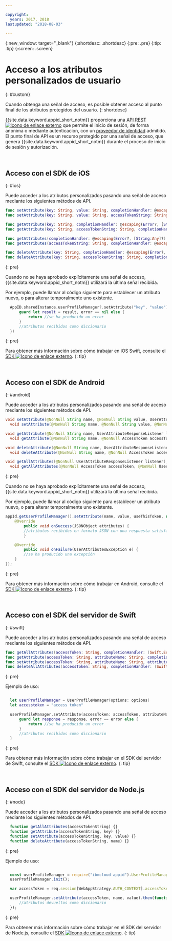```yaml
---

copyright:
  years: 2017, 2018
lastupdated: "2018-08-03"

---
```


{:new_window: target="_blank"}
{:shortdesc: .shortdesc}
{:pre: .pre}
{:tip: .tip}
{:screen: .screen}

# Acceso a los atributos personalizados de usuario
{: #custom}

Cuando obtenga una señal de acceso, es posible obtener acceso al punto final de los atributos protegidos del usuario.
{: shortdesc}

{{site.data.keyword.appid_short_notm}} proporciona una <a href="https://appid-profiles.ng.bluemix.net/swagger-ui/index.html#/Attributes" target="_blank">API REST <img src="../../icons/launch-glyph.svg" alt="Icono de enlace externo"></a> que permite el inicio de sesión, de forma anónima o mediante autenticación, con un [proveedor de identidad](/docs/services/appid/identity-providers.html) admitido. El punto final de API es un recurso protegido por una señal de acceso, que genera {{site.data.keyword.appid_short_notm}} durante el proceso de inicio de sesión y autorización.

</br>

## Acceso con el SDK de iOS
{: #ios}

 Puede acceder a los atributos personalizados pasando una señal de acceso mediante los siguientes métodos de API.

  ```swift
  func setAttribute(key: String, value: String, completionHandler: @escaping(Error?, [String:Any]?) -> Void)
  func setAttribute(key: String, value: String, accessTokenString: String, completionHandler: @escaping(Error?, [String:Any]?) -> Void)

  func getAttribute(key: String, completionHandler: @escaping(Error?, [String:Any]?) -> Void)
  func getAttribute(key: String, accessTokenString: String, completionHandler: @escaping(Error?, [String:Any]?) -> Void)

  func getAttributes(completionHandler: @escaping(Error?, [String:Any]?) -> Void)
  func getAttributes(accessTokenString: String, completionHandler: @escaping(Error?, [String:Any]?) -> Void)

  func deleteAttribute(key: String, completionHandler: @escaping(Error?, [String:Any]?) -> Void)
  func deleteAttribute(key: String, accessTokenString: String, completionHandler: @escaping(Error?, [String:Any]?) -> Void)
  ```
  {: pre}

Cuando no se haya aprobado explícitamente una señal de acceso, {{site.data.keyword.appid_short_notm}} utilizará la última señal recibida.

Por ejemplo, puede llamar al código siguiente para establecer un atributo nuevo, o para alterar temporalmente uno existente.

  ```swift
	AppID.sharedInstance.userProfileManager?.setAttribute("key", "value") { (error, result) in
		guard let result = result, error == nil else {
	  		return //se ha producido un error
		}
		//atributos recibidos como diccionario
	})
  ```
  {: pre}

  Para obtener más información sobre cómo trabajar en iOS Swift, consulte el <a href="https://github.com/ibm-cloud-security/appid-clientsdk-swift" target="_blank">SDK <img src="../../icons/launch-glyph.svg" alt="Icono de enlace externo"></a>.
  {: tip}

</br>


## Acceso con el SDK de Android
{: #android}

Puede acceder a los atributos personalizados pasando una señal de acceso mediante los siguientes métodos de API.

```java
void setAttribute(@NonNull String name, @NonNull String value, UserAttributeResponseListener listener);
  void setAttribute(@NonNull String name, @NonNull String value, @NonNull AccessToken accessToken, UserAttributeResponseListener listener);

void getAttribute(@NonNull String name, UserAttributeResponseListener listener);
  void getAttribute(@NonNull String name, @NonNull AccessToken accessToken, UserAttributeResponseListener listener);

void deleteAttribute(@NonNull String name, UserAttributeResponseListener listener);
  void deleteAttribute(@NonNull String name, @NonNull AccessToken accessToken, UserAttributeResponseListener listener);

void getAllAttributes(@NonNull UserAttributeResponseListener listener);
  void getAllAttributes(@NonNull AccessToken accessToken, @NonNull UserAttributeResponseListener listener);
```
{: pre}

Cuando no se haya aprobado explícitamente una señal de acceso, {{site.data.keyword.appid_short_notm}} utilizará la última señal recibida.

Por ejemplo, puede llamar al código siguiente para establecer un atributo nuevo, o para alterar temporalmente uno existente.

```java
appId.getUserProfileManager().setAttribute(name, value, useThisToken, new UserProfileResponseListener() {
	@Override
		public void onSuccess(JSONObject attributes) {
		//atributos recibidos en formato JSON con una respuesta satisfactoria
		}

	@Override
		public void onFailure(UserAttributesException e) {
		//se ha producido una excepción
	}
});
```
{: pre}

Para obtener más información sobre cómo trabajar en Android, consulte el <a href="https://github.com/ibm-cloud-security/appid-clientsdk-android" target="_blank">SDK <img src="../../icons/launch-glyph.svg" alt="Icono de enlace externo"></a>.
{: tip}

</br>

## Acceso con el SDK del servidor de Swift
{: #swift}

Puede acceder a los atributos personalizados pasando una señal de acceso mediante los siguientes métodos de API.

  ```swift
  func getAllAttributes(accessToken: String, completionHandler: (Swift.Error?, [String: Any]?) -> Void)
  func getAttribute(accessToken: String, attributeName: String, completionHandler: (Swift.Error?, [String: Any]?) -> Void)
  func setAttribute(accessToken: String, attributeName: String, attributeValue : "abc", completionHandler: (Swift.Error?, [String: Any]?) -> Void)
  func deleteAllAttributes(accessToken: String, completionHandler: (Swift.Error?, [String: Any]?) -> Void)
  ```
  {: pre}

  Ejemplo de uso:

  ```swift

	let userProfileManager = UserProfileManager(options: options)
	let accesstoken = "access token"

	userProfileManager.setAttribute(accessToken: accessToken, attributeName: "name", attributeValue : "abc") { (error, response) in
		guard let response = response, error == error else {
			return //se ha producido un error
		}
		//atributos recibidos como diccionario
	}
  ```

  {: pre}

  Para obtener más información sobre cómo trabajar en el SDK del servidor de Swift, consulte el <a href="https://github.com/ibm-cloud-security/appid-serversdk-swift" target="_blank">SDK <img src="../../icons/launch-glyph.svg" alt="Icono de enlace externo"></a>.
  {: tip}

</br>

## Acceso con el SDK del servidor de Node.js
{: #node}

Puede acceder a los atributos personalizados pasando una señal de acceso mediante los siguientes métodos de API.

  ```javascript
	function getAllAttributes(accessTokenString) {}
	function getAttribute(accessTokenString, key) {}
	function setAttribute(accessTokenString, key, value) {}
	function deleteAttribute(accessTokenString, name) {}
  ```
  {: pre}

  Ejemplo de uso:

  ```javascript

	const userProfileManager = require("ibmcloud-appid").UserProfileManager;
	userProfileManager.init();

	var accessToken = req.session[WebAppStrategy.AUTH_CONTEXT].accessToken;

	userProfileManager.setAttribute(accessToken, name, value).then(function (attributes) {
		//atributos devueltos como diccionario
	});
  ```
  {: pre}

  Para obtener más información sobre cómo trabajar en el SDK del servidor de Node.js, consulte el <a href="https://github.com/ibm-cloud-security/appid-serversdk-nodejs" target="_blank">SDK <img src="../../icons/launch-glyph.svg" alt="Icono de enlace externo"></a>.
  {: tip}



